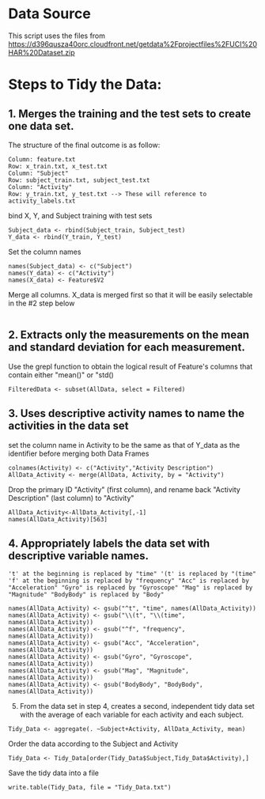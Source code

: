 # Data Source

This script uses the files from https://d396qusza40orc.cloudfront.net/getdata%2Fprojectfiles%2FUCI%20HAR%20Dataset.zip

# Steps to Tidy the Data:
## 1. Merges the training and the test sets to create one data set.

The structure of the final outcome is as follow:

```
Column: feature.txt
Row: x_train.txt, x_test.txt
Column: "Subject"
Row: subject_train.txt, subject_test.txt
Column: "Activity"
Row: y_train.txt, y_test.txt --> These will reference to activity_labels.txt
```

bind X, Y, and Subject training with test sets
```X_data <- rbind(X_train, X_test)
Subject_data <- rbind(Subject_train, Subject_test)
Y_data <- rbind(Y_train, Y_test)
```
Set the column names
```
names(Subject_data) <- c("Subject")
names(Y_data) <- c("Activity")
names(X_data) <- Feature$V2
```
Merge all columns. X_data is merged first so that it will be easily selectable in the #2 step below
```AllData<- cbind(X_data,Y_data, Subject_data)
```

## 2. Extracts only the measurements on the mean and standard deviation for each measurement.
Use the grepl function to obtain the logical result of Feature's columns that contain either "mean()" or "std()
```Filtered <- grepl("mean\\(\\)|std\\(\\)", Feature$V2)
FilteredData <- subset(AllData, select = Filtered)
```

## 3. Uses descriptive activity names to name the activities in the data set
set the column name in Activity to be the same as that of Y_data as the identifier before merging both Data Frames
```
colnames(Activity) <- c("Activity","Activity Description")
AllData_Activity <- merge(AllData, Activity, by = "Activity")
```
Drop the primary ID "Activity" (first column), and rename back "Activity Description" (last column) to "Activity"
```
AllData_Activity<-AllData_Activity[,-1]
names(AllData_Activity)[563] 
```

## 4. Appropriately labels the data set with descriptive variable names.

`'t' at the beginning is replaced by "time"
'(t' is replaced by "(time"
'f' at the beginning is replaced by "frequency"
"Acc" is replaced by "Acceleration"
"Gyro" is replaced by "Gyroscope"
"Mag" is replaced by "Magnitude"
"BodyBody" is replaced by "Body"
`
```
names(AllData_Activity) <- gsub("^t", "time", names(AllData_Activity))
names(AllData_Activity) <- gsub("\\(t", "\\(time", names(AllData_Activity))
names(AllData_Activity) <- gsub("^f", "frequency", names(AllData_Activity))
names(AllData_Activity) <- gsub("Acc", "Acceleration", names(AllData_Activity))
names(AllData_Activity) <- gsub("Gyro", "Gyroscope", names(AllData_Activity))
names(AllData_Activity) <- gsub("Mag", "Magnitude", names(AllData_Activity))
names(AllData_Activity) <- gsub("BodyBody", "BodyBody", names(AllData_Activity))
```

5. From the data set in step 4, creates a second, independent tidy data set with the average of each variable for each activity and each subject.
```
Tidy_Data <- aggregate(. ~Subject+Activity, AllData_Activity, mean)
```
Order the data according to the Subject and Activity
```
Tidy_Data <- Tidy_Data[order(Tidy_Data$Subject,Tidy_Data$Activity),]
```
Save the tidy data into a file
```
write.table(Tidy_Data, file = "Tidy_Data.txt")
```
